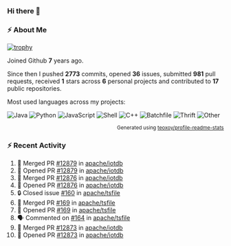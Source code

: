 ### Hi there 👋

### :zap: About Me

[![trophy](https://github-profile-trophy.vercel.app/?username=HTHou&theme=onedark)](https://github.com/ryo-ma/github-profile-trophy)
   
Joined Github **7** years ago.

Since then I pushed **2773** commits, opened **36** issues, submitted **981** pull requests, received **1** stars across **6** personal projects and contributed to **17** public repositories.

Most used languages across my projects:

![Java](https://img.shields.io/static/v1?style=flat-square&label=%E2%A0%80&color=555&labelColor=%23b07219&message=Java%EF%B8%B196.4%25)
![Python](https://img.shields.io/static/v1?style=flat-square&label=%E2%A0%80&color=555&labelColor=%233572A5&message=Python%EF%B8%B10.8%25)
![JavaScript](https://img.shields.io/static/v1?style=flat-square&label=%E2%A0%80&color=555&labelColor=%23f1e05a&message=JavaScript%EF%B8%B10.6%25)
![Shell](https://img.shields.io/static/v1?style=flat-square&label=%E2%A0%80&color=555&labelColor=%2389e051&message=Shell%EF%B8%B10.4%25)
![C++](https://img.shields.io/static/v1?style=flat-square&label=%E2%A0%80&color=555&labelColor=%23f34b7d&message=C%2B%2B%EF%B8%B10.4%25)
![Batchfile](https://img.shields.io/static/v1?style=flat-square&label=%E2%A0%80&color=555&labelColor=%23C1F12E&message=Batchfile%EF%B8%B10.3%25)
![Thrift](https://img.shields.io/static/v1?style=flat-square&label=%E2%A0%80&color=555&labelColor=%23D12127&message=Thrift%EF%B8%B10.2%25)
![Other](https://img.shields.io/static/v1?style=flat-square&label=%E2%A0%80&color=555&labelColor=%23ededed&message=Other%EF%B8%B10.4%25)

<p align="right"><sub>Generated using <a href="https://github.com/marketplace/actions/profile-readme-stats">teoxoy/profile-readme-stats</a></sub></p>


<!--![](https://github.com/HTHou/HTHou/blob/output/github-contribution-grid-snake.svg)-->

<!--![Haonan Hou's github stats](https://github-readme-stats.vercel.app/api?username=HTHou&count_private=true&show_icons=true&theme=onedark)-->

<!--![Haonan Hou's wakatime stats](https://github-readme-stats.vercel.app/api/wakatime?username=HTHou&layout=compact&theme=onedark)-->

<!--![Top Langs](https://github-readme-stats.vercel.app/api/top-langs/?username=HTHou&theme=onedark&layout=compact)-->

### :zap: Recent Activity
<!--START_SECTION:activity-->
1. 🎉 Merged PR [#12879](https://github.com/apache/iotdb/pull/12879) in [apache/iotdb](https://github.com/apache/iotdb)
2. 💪 Opened PR [#12879](https://github.com/apache/iotdb/pull/12879) in [apache/iotdb](https://github.com/apache/iotdb)
3. 🎉 Merged PR [#12876](https://github.com/apache/iotdb/pull/12876) in [apache/iotdb](https://github.com/apache/iotdb)
4. 💪 Opened PR [#12876](https://github.com/apache/iotdb/pull/12876) in [apache/iotdb](https://github.com/apache/iotdb)
5. 🔒 Closed issue [#160](https://github.com/apache/tsfile/issues/160) in [apache/tsfile](https://github.com/apache/tsfile)
6. 🎉 Merged PR [#169](https://github.com/apache/tsfile/pull/169) in [apache/tsfile](https://github.com/apache/tsfile)
7. 💪 Opened PR [#169](https://github.com/apache/tsfile/pull/169) in [apache/tsfile](https://github.com/apache/tsfile)
8. 🗣 Commented on [#164](https://github.com/apache/tsfile/pull/164#issuecomment-2213141196) in [apache/tsfile](https://github.com/apache/tsfile)
9. 🎉 Merged PR [#12873](https://github.com/apache/iotdb/pull/12873) in [apache/iotdb](https://github.com/apache/iotdb)
10. 💪 Opened PR [#12873](https://github.com/apache/iotdb/pull/12873) in [apache/iotdb](https://github.com/apache/iotdb)
<!--END_SECTION:activity-->

<!--
**HTHou/HTHou** is a ✨ _special_ ✨ repository because its `README.md` (this file) appears on your GitHub profile.

Here are some ideas to get you started:

- 🔭 I’m currently working on ...
- 🌱 I’m currently learning ...
- 👯 I’m looking to collaborate on ...
- 🤔 I’m looking for help with ...
- 💬 Ask me about ...
- 📫 How to reach me: ...
- 😄 Pronouns: ...
- ⚡ Fun fact: ...
-->
